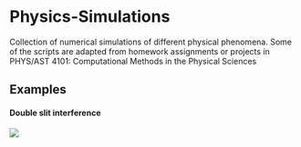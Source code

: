 # Physics-Simulations

Collection of numerical simulations of different physical phenomena. Some of the scripts are adapted from homework assignments or projects in PHYS/AST 4101: Computational Methods in the Physical Sciences

## Examples

#### Double slit interference

![](src/2D_1536.gif)

